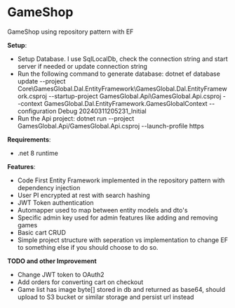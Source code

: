 # GameShop
GameShop using repository pattern with EF

**Setup**:
- Setup Database. I use SqlLocalDb, check the connection string and start server if needed or update connection string
- Run the following command to generate database: dotnet ef database update --project Core\GamesGlobal.Dal.EntityFramework\GamesGlobal.Dal.EntityFramework.csproj --startup-project GamesGlobal.Api\GamesGlobal.Api.csproj --context GamesGlobal.Dal.EntityFramework.GamesGlobalContext --configuration Debug 20240311205231_Initial
- Run the Api project: dotnet run --project GamesGlobal.Api/GamesGlobal.Api.csproj --launch-profile https

**Requirements**:
- .net 8 runtime

**Features**:
- Code First Entity Framework implemented in the repository pattern with dependency injection
- User PI encrypted at rest with search hashing
- JWT Token authentication
- Automapper used to map between entity models and dto's
- Specific admin key used for admin features like adding and removing games
- Basic cart CRUD
- Simple project structure with seperation vs implementation to change EF to something else if you should choose to do so.

**TODO and other Improvement**
- Change JWT token to OAuth2
- Add orders for converting cart on checkout
- Game list has image byte[] stored in db and returned as base64, should upload to S3 bucket or similar storage and persist url instead
